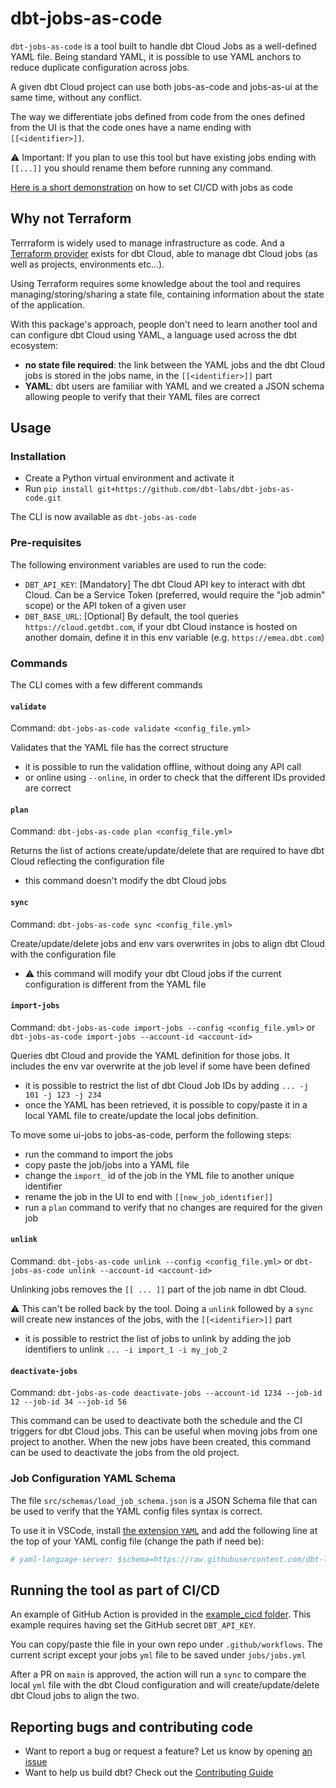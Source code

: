 # dbt-jobs-as-code

`dbt-jobs-as-code` is a tool built to handle dbt Cloud Jobs as a well-defined YAML file. Being standard YAML, it is possible to use YAML anchors to reduce duplicate configuration across jobs.

A given dbt Cloud project can use both jobs-as-code and jobs-as-ui at the same time, without any conflict.

The way we differentiate jobs defined from code from the ones defined from the UI is that the code ones have a name ending with `[[<identifier>]]`.

⚠️ Important: If you plan to use this tool but have existing jobs ending with `[[...]]` you should rename them before running any command.

[Here is a short demonstration](https://www.loom.com/share/f134030151d649bfb5ff77dd615aab8d) on how to set CI/CD with jobs as code

## Why not Terraform

Terrraform is widely used to manage infrastructure as code. And a [Terraform provider](https://registry.terraform.io/providers/dbt-labs/dbtcloud/latest) exists for dbt Cloud, able to manage dbt Cloud jobs (as well as projects, environments etc...).

Using Terraform requires some knowledge about the tool and requires managing/storing/sharing a state file, containing information about the state of the application.

With this package's approach, people don't need to learn another tool and can configure dbt Cloud using YAML, a language used across the dbt ecosystem:

- **no state file required**: the link between the YAML jobs and the dbt Cloud jobs is stored in the jobs name, in the `[[<identifier>]]` part
- **YAML**: dbt users are familiar with YAML and we created a JSON schema allowing people to verify that their YAML files are correct

## Usage

### Installation

- Create a Python virtual environment and activate it
- Run `pip install git+https://github.com/dbt-labs/dbt-jobs-as-code.git`

The CLI is now available as `dbt-jobs-as-code`

### Pre-requisites

The following environment variables are used to run the code:

- `DBT_API_KEY`: [Mandatory] The dbt Cloud API key to interact with dbt Cloud. Can be a Service Token (preferred, would require the "job admin" scope) or the API token of a given user
- `DBT_BASE_URL`: [Optional] By default, the tool queries `https://cloud.getdbt.com`, if your dbt Cloud instance is hosted on another domain, define it in this env variable (e.g. `https://emea.dbt.com`)

### Commands

The CLI comes with a few different commands

#### `validate`

Command: `dbt-jobs-as-code validate <config_file.yml>`

Validates that the YAML file has the correct structure

- it is possible to run the validation offline, without doing any API call
- or online using `--online`, in order to check that the different IDs provided are correct

#### `plan`

Command: `dbt-jobs-as-code plan <config_file.yml>`

Returns the list of actions create/update/delete that are required to have dbt Cloud reflecting the configuration file

- this command doesn't modify the dbt Cloud jobs

#### `sync`

Command: `dbt-jobs-as-code sync <config_file.yml>`

Create/update/delete jobs and env vars overwrites in jobs to align dbt Cloud with the configuration file

- ⚠️ this command will modify your dbt Cloud jobs if the current configuration is different from the YAML file

#### `import-jobs`

Command: `dbt-jobs-as-code import-jobs --config <config_file.yml>` or `dbt-jobs-as-code import-jobs --account-id <account-id>`

Queries dbt Cloud and provide the YAML definition for those jobs. It includes the env var overwrite at the job level if some have been defined

- it is possible to restrict the list of dbt Cloud Job IDs by adding `... -j 101 -j 123 -j 234`
- once the YAML has been retrieved, it is possible to copy/paste it in a local YAML file to create/update the local jobs definition.

To move some ui-jobs to jobs-as-code, perform the following steps:

- run the command to import the jobs
- copy paste the job/jobs into a YAML file
- change the `import_` id of the job in the YML file to another unique identifier
- rename the job in the UI to end with `[[new_job_identifier]]`
- run a `plan` command to verify that no changes are required for the given job

#### `unlink`

Command: `dbt-jobs-as-code unlink --config <config_file.yml>` or `dbt-jobs-as-code unlink --account-id <account-id>`

Unlinking jobs removes the `[[ ... ]]` part of the job name in dbt Cloud.

⚠️ This can't be rolled back by the tool. Doing a `unlink` followed by a `sync` will create new instances of the jobs, with the `[[<identifier>]]` part

- it is possible to restrict the list of jobs to unlink by adding the job identifiers to unlink `... -i import_1 -i my_job_2`

#### `deactivate-jobs`

Command: `dbt-jobs-as-code deactivate-jobs --account-id 1234 --job-id 12 --job-id 34 --job-id 56`

This command can be used to deactivate both the schedule and the CI triggers for dbt Cloud jobs. This can be useful when moving jobs from one project to another. When the new jobs have been created, this command can be used to deactivate the jobs from the old project.

### Job Configuration YAML Schema

The file `src/schemas/load_job_schema.json` is a JSON Schema file that can be used to verify that the YAML config files syntax is correct.

To use it in VSCode, install [the extension `YAML`](https://marketplace.visualstudio.com/items?itemName=redhat.vscode-yaml) and add the following line at the top of your YAML config file (change the path if need be):

```yaml
# yaml-language-server: $schema=https://raw.githubusercontent.com/dbt-labs/dbt-jobs-as-code/main/src/schemas/load_job_schema.json
```

## Running the tool as part of CI/CD

An example of GitHub Action is provided in the [example_cicd folder](https://github.com/dbt-labs/dbt-jobs-as-code/blob/HEAD/example_cicd). This example requires having set the GitHub secret `DBT_API_KEY`.

You can copy/paste thie file in your own repo under `.github/workflows`. The current script except your jobs `yml` file to be saved under `jobs/jobs.yml`

After a PR on `main` is approved, the action will run a `sync` to compare the local `yml` file with the dbt Cloud configuration and will create/update/delete dbt Cloud jobs to align the two.

## Reporting bugs and contributing code

- Want to report a bug or request a feature? Let us know by opening [an issue](https://github.com/dbt-labs/dbt-jobs-as-code/issues/new)
- Want to help us build dbt? Check out the [Contributing Guide](https://github.com/dbt-labs/dbt-jobs-as-code/blob/HEAD/CONTRIBUTING.md)
